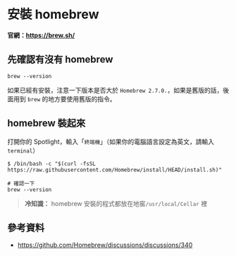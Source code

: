 # 安裝 homebrew

**官網：https://brew.sh/**

## 先確認有沒有 homebrew

```shell
brew --version
```

如果已經有安裝，注意一下版本是否大於 `Homebrew 2.7.0.`，如果是舊版的話，後面用到 `brew` 的地方要使用舊版的指令。


## homebrew 裝起來

打開你的 Spotlight，輸入「`終端機`」（如果你的電腦語言設定為英文，請輸入 `terminal`）

```shell
$ /bin/bash -c "$(curl -fsSL https://raw.githubusercontent.com/Homebrew/install/HEAD/install.sh)"

# 確認一下
brew --version
```

> **冷知識：** homebrew 安裝的程式都放在地窖`/usr/local/Cellar` 裡


## 參考資料

- https://github.com/Homebrew/discussions/discussions/340
